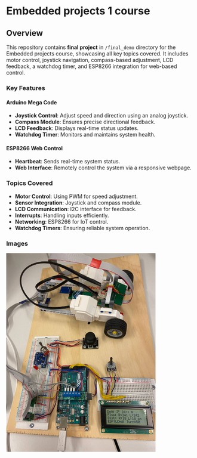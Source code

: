 # Embedded projects 1 course
## Overview
This repository contains **final project** in `/final_demo` directory for the Embedded projects course, showcasing all key topics covered. It includes motor control, joystick navigation, compass-based adjustment, LCD feedback, a watchdog timer, and ESP8266 integration for web-based control.
### Key Features
#### Arduino Mega Code

- **Joystick Control**: Adjust speed and direction using an analog joystick.
- **Compass Module**: Ensures precise directional feedback.
- **LCD Feedback**: Displays real-time status updates.
- **Watchdog Timer**: Monitors and maintains system health.

#### ESP8266 Web Control
- **Heartbeat**: Sends real-time system status.
- **Web Interface**: Remotely control the system via a responsive webpage.

### Topics Covered
- **Motor Control**: Using PWM for speed adjustment.
- **Sensor Integration**: Joystick and compass module.
- **LCD Communication**: I2C interface for feedback.
- **Interrupts**: Handling inputs efficiently.
- **Networking**: ESP8266 for IoT control.
- **Watchdog Timers**: Ensuring reliable system operation.

### Images
<img src="media/general_pic.png" alt="Joystick Control" width="400">